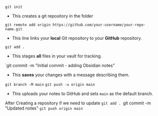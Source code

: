 `git init`
- This creates a git repository in the folder

`git remote add origin https://github.com/your-username/your-repo-name.git
`
- This line links your **local** Git repository to your **GitHub** repository.

`git add .`
- This stages **all** files in your vault for tracking.

`git commit -m "Initial commit - adding Obsidian notes"
- This **saves** your changes with a message describing them.

`git branch -M main`
`git push -u origin main`
- This uploads your notes to GitHub and sets `main` as the default branch.


After Creating a repository if we need to update
`git add .
`git commit -m "Updated notes"
`git push origin main`
